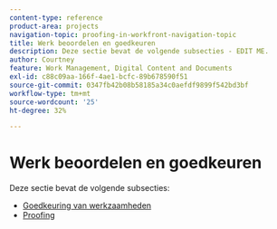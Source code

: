 ```yaml
---
content-type: reference
product-area: projects
navigation-topic: proofing-in-workfront-navigation-topic
title: Werk beoordelen en goedkeuren
description: Deze sectie bevat de volgende subsecties - EDIT ME.
author: Courtney
feature: Work Management, Digital Content and Documents
exl-id: c88c09aa-166f-4ae1-bcfc-89b678590f51
source-git-commit: 0347fb42b08b58185a34c0aefdf9899f542bd3bf
workflow-type: tm+mt
source-wordcount: '25'
ht-degree: 32%

---
```


# Werk beoordelen en goedkeuren

Deze sectie bevat de volgende subsecties:

<!-- * [Limited document and proof decision for non-paid users overview](/help/quicksilver/review-and-approve-work/proof-doc-decision-limits.md) -->
* [Goedkeuring van werkzaamheden](../review-and-approve-work/manage-approvals/manage-approvals.md)
* [Proofing](../review-and-approve-work/proofing/proofing.md)
